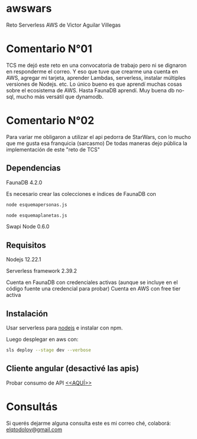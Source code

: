 # awswars
Reto Serverless AWS de Victor Aguilar Villegas
# Comentario N°01
TCS me dejó este reto en una convocatoria de trabajo pero ni se dignaron en responderme el correo.
Y eso que tuve que crearme una cuenta en AWS, agregar mi tarjeta, aprender Lambdas, serverless, instalar múltiples versiones de Nodejs. etc.
Lo único bueno es que aprendí muchas cosas sobre el ecosistema de AWS. Hasta FaunaDB aprendí. Muy buena db no-sql, mucho más versátil que dynamodb.
# Comentario N°02 
Para variar me obligaron a utilizar el api pedorra de StarWars, con lo mucho que me gusta esa franquicia (sarcasmo)
De todas maneras dejo pública la implementación de este "reto de TCS"
## Dependencias
FaunaDB 4.2.0

Es necesario crear las colecciones e índices de FaunaDB con 
```bash
node esquemapersonas.js
```
```bash
node esquemaplanetas.js
```

Swapi Node 0.6.0

## Requisitos
Nodejs 12.22.1

Serverless framework 2.39.2

Cuenta en FaunaDB con credenciales activas (aunque se incluye en el código fuente una credencial para probar)
Cuenta en AWS con free tier activa

## Instalación
Usar serverless para [nodejs](https://www.npmjs.com/package/serverless) e instalar con npm.

Luego desplegar en aws con:
```bash
sls deploy --stage dev --verbose
```
## Cliente angular (desactivé las apis)
Probar consumo de API [<<AQUÍ>>](https://sapiensliberty.github.io/ngawswars/)

# Consultás
Si querés dejarme alguna consulta este es mi correo ché, colaborá: elqtodolov@gmail.com
